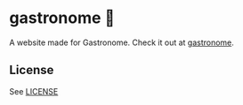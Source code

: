 # gastronome 💫
A website made for Gastronome. Check it out at [gastronome](https://gastronomecc.github.io/gastronome-site/).

## License
See [LICENSE](https://github.com/gastronomecc/gastronome-site/blob/master/LICENSE)